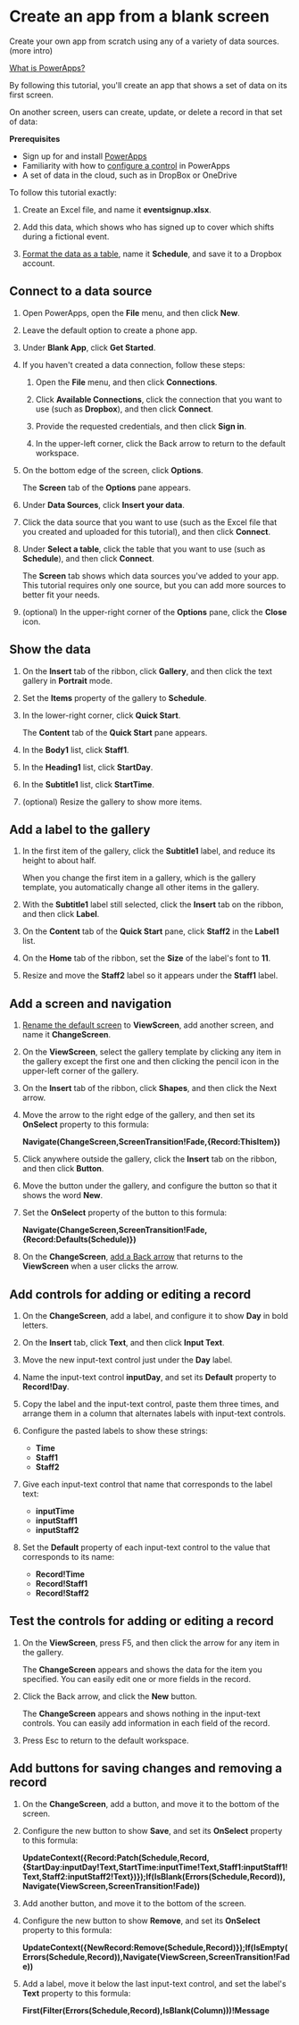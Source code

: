 <properties	pageTitle="Create an app from a blank screen in PowerApps"
	description="Create an app automatically based on one of several templates for a variety of scenarios. Explore how the app works by default, and then customize the app to better fit the way you work."
	services="powerapps"
	authors="AFTOwen"/>

<tags
   ms.service="powerapps"
   ms.devlang="na"
   ms.topic="hero-article"
   ms.tgt_pltfrm="na"
   ms.workload="na"
   ms.date="10/18/2015"
   ms.author="anneta"/>

# Create an app from a blank screen #
Create your own app from scratch using any of a variety of data sources. (more intro)

[What is PowerApps?]()

By following this tutorial, you'll create an app that shows a set of data on its first screen.

On another screen, users can create, update, or delete a record in that set of data:

**Prerequisites**

- Sign up for and install [PowerApps]()
- Familiarity with how to [configure a control](get-started-test-drive.md#configure-a-control) in PowerApps
- A set of data in the cloud, such as in DropBox or OneDrive

To follow this tutorial exactly:
1. Create an Excel file, and name it **eventsignup.xlsx**.

1. Add this data, which shows who has signed up to cover which shifts during a fictional event.

1. [Format the data as a table](), name it **Schedule**, and save it to a Dropbox account.

## Connect to a data source ##
1. Open PowerApps, open the **File** menu, and then click **New**.

1. Leave the default option to create a phone app.

1. Under **Blank App**, click **Get Started**.

1. If you haven't created a data connection, follow these steps:
	1. Open the **File** menu, and then click **Connections**.

	1. Click **Available Connections**, click the connection that you want to use (such as **Dropbox**), and then click **Connect**.

	1. Provide the requested credentials, and then click **Sign in**.

	1. In the upper-left corner, click the Back arrow to return to the default workspace.

1. On the bottom edge of the screen, click **Options**.

	The **Screen** tab of the **Options** pane appears.
1.  Under **Data Sources**, click **Insert your data**.

1. Click the data source that you want to use (such as the Excel file that you created and uploaded for this tutorial), and then click **Connect**.

1. Under **Select a table**, click the table that you want to use (such as **Schedule**), and then click **Connect**.

	The **Screen** tab shows which data sources you've added to your app. This tutorial requires only one source, but you can add more sources to better fit your needs.

1. (optional) In the upper-right corner of the **Options** pane, click the **Close** icon.

## Show the data ##
1. On the **Insert** tab of the ribbon, click **Gallery**, and then click the text gallery in **Portrait** mode.

1. Set the **Items** property of the gallery to **Schedule**.

1. In the lower-right corner, click **Quick Start**.

	The **Content** tab of the **Quick Start** pane appears.
1. In the **Body1** list, click **Staff1**.
1. In the **Heading1** list, click **StartDay**.
1. In the **Subtitle1** list, click **StartTime**.

1. (optional) Resize the gallery to show more items.

## Add a label to the gallery ##
1. In the first item of the gallery, click the **Subtitle1** label, and reduce its height to about half.

	When you change the first item in a gallery, which is the gallery template, you automatically change all other items in the gallery.

1. With the **Subtitle1** label still selected, click the **Insert** tab on the ribbon, and then click **Label**.

1. On the **Content** tab of the **Quick Start** pane, click **Staff2** in the **Label1** list.

1. On the **Home** tab of the ribbon, set the **Size** of the label's font to **11**.

1. Resize and move the **Staff2** label so it appears under the **Staff1** label.

## Add a screen and navigation ##
1. [Rename the default screen](add-screen-context-variables.md#add-a-screen-and-navigation) to **ViewScreen**, add another screen, and name it **ChangeScreen**.

1. On the **ViewScreen**, select the gallery template by clicking any item in the gallery except the first one and then clicking the pencil icon in the upper-left corner of the gallery.

1. On the **Insert** tab of the ribbon, click **Shapes**, and then click the Next arrow.
1. Move the arrow to the right edge of the gallery, and then set its **OnSelect** property to this formula:

	**Navigate(ChangeScreen,ScreenTransition!Fade,{Record:ThisItem})**
1. Click anywhere outside the gallery, click the **Insert** tab on the ribbon, and then click **Button**.

1. Move the button under the gallery, and configure the button so that it shows the word **New**.
1. Set the **OnSelect** property of the button to this formula:

 	**Navigate(ChangeScreen,ScreenTransition!Fade,{Record:Defaults(Schedule)})**

1. On the **ChangeScreen**, [add a Back arrow](add-screen-context-variables.md#add-a-screen-and-navigation) that returns to the **ViewScreen** when a user clicks the arrow.

## Add controls for adding or editing a record ##

1. On the **ChangeScreen**, add a label, and configure it to show **Day** in bold letters.

1. On the **Insert** tab, click **Text**, and then click **Input Text**.

1. Move the new input-text control just under the **Day** label.

1. Name the input-text control **inputDay**, and set its **Default** property to **Record!Day**.

1. Copy the label and the input-text control, paste them three times, and arrange them in a column that alternates labels with input-text controls.

1. Configure the pasted labels to show these strings:
	- **Time**
	- **Staff1**
	- **Staff2**

1. Give each input-text control that name that corresponds to the label text:
	- **inputTime**
	- **inputStaff1**
	- **inputStaff2**

1. Set the **Default** property of each input-text control to the value that corresponds to its name:
	- **Record!Time**
	- **Record!Staff1**
	- **Record!Staff2**

## Test the controls for adding or editing a record ##
1. On the **ViewScreen**, press F5, and then click the arrow for any item in the gallery.

	The **ChangeScreen** appears and shows the data for the item you specified. You can easily edit one or more fields in the record.

1. Click the Back arrow, and click the **New** button.

	The **ChangeScreen** appears and shows nothing in the input-text controls. You can easily add information in each field of the record.

1. Press Esc to return to the default workspace.

## Add buttons for saving changes and removing a record ##

1. On the **ChangeScreen**, add a button, and move it to the bottom of the screen.

1. Configure the new button to show **Save**, and set its **OnSelect** property to this formula:

	**UpdateContext({Record:Patch(Schedule,Record,{StartDay:inputDay!Text,StartTime:inputTime!Text,Staff1:inputStaff1!Text,Staff2:inputStaff2!Text})});If(IsBlank(Errors(Schedule,Record)),Navigate(ViewScreen,ScreenTransition!Fade))**

1. Add another button, and move it to the bottom of the screen.

1. Configure the new button to show **Remove**, and set its **OnSelect** property to this formula:

	**UpdateContext({NewRecord:Remove(Schedule,Record)});If(IsEmpty(Errors(Schedule,Record)),Navigate(ViewScreen,ScreenTransition!Fade))**

1. Add a label, move it below the last input-text control, and set the label's **Text** property to this formula:

	**First(Filter(Errors(Schedule,Record),IsBlank(Column)))!Message**
